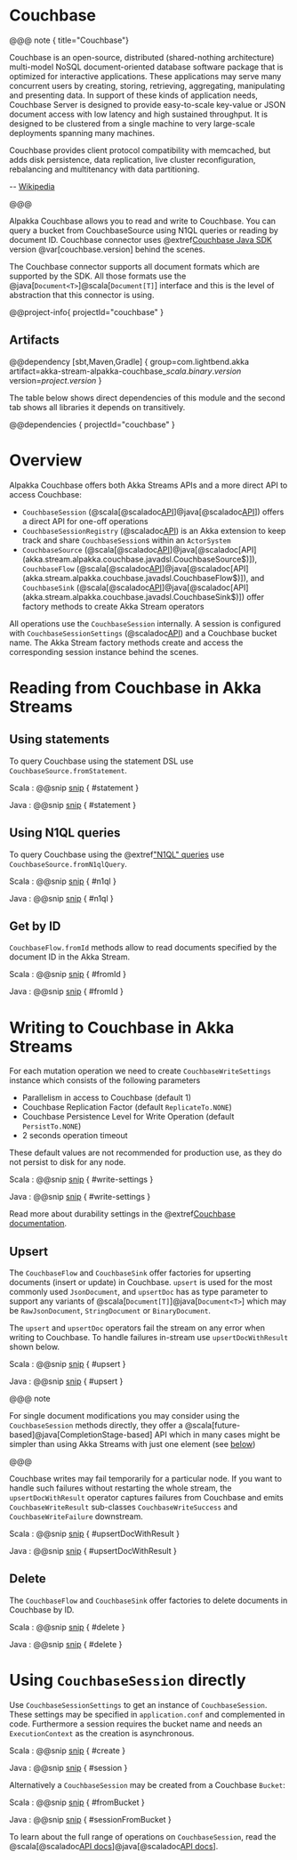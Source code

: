 # Couchbase

@@@ note { title="Couchbase"}

Couchbase is an open-source, distributed (shared-nothing architecture) multi-model NoSQL document-oriented database software package that is optimized for interactive applications. These applications may serve many concurrent users by creating, storing, retrieving, aggregating, manipulating and presenting data. In support of these kinds of application needs, Couchbase Server is designed to provide easy-to-scale key-value or JSON document access with low latency and high sustained throughput. It is designed to be clustered from a single machine to very large-scale deployments spanning many machines. 

Couchbase provides client protocol compatibility with memcached, but adds disk persistence, data replication, live cluster reconfiguration, rebalancing and multitenancy with data partitioning. 

-- [Wikipedia](https://en.wikipedia.org/wiki/Couchbase_Server)

@@@

Alpakka Couchbase allows you to read and write to Couchbase. You can query a bucket from CouchbaseSource using N1QL queries or reading by document ID. Couchbase connector uses @extref[Couchbase Java SDK](couchbase:start-using-sdk.html) version @var[couchbase.version] behind the scenes.

The Couchbase connector supports all document formats which are supported by the SDK. All those formats use the @java[`Document<T>`]@scala[`Document[T]`] interface and this is the level of abstraction that this connector is using.


@@project-info{ projectId="couchbase" }


## Artifacts

@@dependency [sbt,Maven,Gradle] {
  group=com.lightbend.akka
  artifact=akka-stream-alpakka-couchbase_$scala.binary.version$
  version=$project.version$
}

The table below shows direct dependencies of this module and the second tab shows all libraries it depends on transitively.

@@dependencies { projectId="couchbase" }

# Overview

Alpakka Couchbase offers both Akka Streams APIs and a more direct API to access Couchbase:

* `CouchbaseSession` (@scala[@scaladoc[API](akka.stream.alpakka.couchbase.scaladsl.CouchbaseSession)]@java[@scaladoc[API](akka.stream.alpakka.couchbase.javadsl.CouchbaseSession)]) offers a direct API for one-off operations
* `CouchbaseSessionRegistry` (@scaladoc[API](akka.stream.alpakka.couchbase.CouchbaseSessionRegistry$)) is an Akka extension to keep track and share `CouchbaseSession`s within an `ActorSystem`
* `CouchbaseSource` (@scala[@scaladoc[API](akka.stream.alpakka.couchbase.scaladsl.CouchbaseSource$)]@java[@scaladoc[API](akka.stream.alpakka.couchbase.javadsl.CouchbaseSource$)]), `CouchbaseFlow` (@scala[@scaladoc[API](akka.stream.alpakka.couchbase.scaladsl.CouchbaseFlow$)]@java[@scaladoc[API](akka.stream.alpakka.couchbase.javadsl.CouchbaseFlow$)]), and `CouchbaseSink` (@scala[@scaladoc[API](akka.stream.alpakka.couchbase.scaladsl.CouchbaseSink$)]@java[@scaladoc[API](akka.stream.alpakka.couchbase.javadsl.CouchbaseSink$)]) offer factory methods to create Akka Stream operators

All operations use the `CouchbaseSession` internally. A session is configured with `CouchbaseSessionSettings` (@scaladoc[API](akka.stream.alpakka.couchbase..CouchbaseSettings$)) and a Couchbase bucket name. The Akka Stream factory methods create and access the corresponding session instance behind the scenes.

# Reading from Couchbase in Akka Streams

## Using statements

To query Couchbase using the statement DSL use `CouchbaseSource.fromStatement`. 

Scala
: @@snip [snip](/couchbase/src/test/scala/docs/scaladsl/CouchbaseSourceSpec.scala) { #statement }

Java
: @@snip [snip](/couchbase/src/test/java/docs/javadsl/CouchbaseExamplesTest.java) { #statement }


## Using N1QL queries

To query Couchbase using the @extref["N1QL" queries](couchbase:n1ql-query.html) use `CouchbaseSource.fromN1qlQuery`. 

Scala
: @@snip [snip](/couchbase/src/test/scala/docs/scaladsl/CouchbaseSourceSpec.scala) { #n1ql }

Java
: @@snip [snip](/couchbase/src/test/java/docs/javadsl/CouchbaseExamplesTest.java) { #n1ql }


## Get by ID

`CouchbaseFlow.fromId` methods allow to read documents specified by the document ID in the Akka Stream.

Scala
: @@snip [snip](/couchbase/src/test/scala/docs/scaladsl/CouchbaseFlowSpec.scala) { #fromId }

Java
: @@snip [snip](/couchbase/src/test/java/docs/javadsl/CouchbaseExamplesTest.java) { #fromId }


# Writing to Couchbase in Akka Streams

For each mutation operation we need to create `CouchbaseWriteSettings` instance which consists of the following parameters

- Parallelism in access to Couchbase (default 1)
- Couchbase Replication Factor (default `ReplicateTo.NONE`) 
- Couchbase Persistence Level for Write Operation (default `PersistTo.NONE`)
- 2 seconds operation timeout 

These default values are not recommended for production use, as they do not persist to disk for any node. 

Scala
: @@snip [snip](/couchbase/src/test/scala/docs/scaladsl/CouchbaseFlowSpec.scala) { #write-settings }

Java
: @@snip [snip](/couchbase/src/test/java/docs/javadsl/CouchbaseExamplesTest.java) { #write-settings }


Read more about durability settings in the @extref[Couchbase documentation](couchbase:durability.html#configuring-durability). 

## Upsert

The `CouchbaseFlow` and `CouchbaseSink` offer factories for upserting documents (insert or update) in Couchbase. `upsert` is used for the most commonly used `JsonDocument`, and `upsertDoc` has as type parameter to support any variants of @scala[`Document[T]`]@java[`Document<T>`] which may be `RawJsonDocument`, `StringDocument` or `BinaryDocument`.

The `upsert` and `upsertDoc` operators fail the stream on any error when writing to Couchbase. To handle failures in-stream use `upsertDocWithResult` shown below. 

Scala
: @@snip [snip](/couchbase/src/test/scala/docs/scaladsl/CouchbaseFlowSpec.scala) { #upsert }

Java
: @@snip [snip](/couchbase/src/test/java/docs/javadsl/CouchbaseExamplesTest.java) { #upsert }


@@@ note

For single document modifications you may consider using the `CouchbaseSession` methods directly, they offer a @scala[future-based]@java[CompletionStage-based] API which in many cases might be simpler than using Akka Streams with just one element (see [below](#using-couchbasesession-directly))

@@@

Couchbase writes may fail temporarily for a particular node. If you want to handle such failures without restarting the whole stream, the `upsertDocWithResult` operator captures failures from Couchbase and emits `CouchbaseWriteResult` sub-classes `CouchbaseWriteSuccess` and `CouchbaseWriteFailure` downstream.

Scala
: @@snip [snip](/couchbase/src/test/scala/docs/scaladsl/CouchbaseFlowSpec.scala) { #upsertDocWithResult }

Java
: @@snip [snip](/couchbase/src/test/java/docs/javadsl/CouchbaseExamplesTest.java) { #upsertDocWithResult }


## Delete

The `CouchbaseFlow` and `CouchbaseSink` offer factories to delete documents in Couchbase by ID.

Scala
: @@snip [snip](/couchbase/src/test/scala/docs/scaladsl/CouchbaseFlowSpec.scala) { #delete }

Java
: @@snip [snip](/couchbase/src/test/java/docs/javadsl/CouchbaseExamplesTest.java) { #delete }


# Using `CouchbaseSession` directly

Use `CouchbaseSessionSettings` to get an instance of `CouchbaseSession`. These settings may be specified in `application.conf` and complemented in code. Furthermore a session requires the bucket name and needs an `ExecutionContext` as the creation is asynchronous.

Scala
: @@snip [snip](/couchbase/src/test/scala/docs/scaladsl/CouchbaseSessionExamplesSpec.scala) { #create }

Java
: @@snip [snip](/couchbase/src/test/java/docs/javadsl/CouchbaseExamplesTest.java) { #session }


Alternatively a `CouchbaseSession` may be created from a Couchbase `Bucket`:

Scala
: @@snip [snip](/couchbase/src/test/scala/docs/scaladsl/CouchbaseSessionExamplesSpec.scala) { #fromBucket }

Java
: @@snip [snip](/couchbase/src/test/java/docs/javadsl/CouchbaseExamplesTest.java) { #sessionFromBucket }

To learn about the full range of operations on `CouchbaseSession`, read the @scala[@scaladoc[API docs](akka.stream.alpakka.couchbase.scaladsl.CouchbaseSession)]@java[@scaladoc[API docs](akka.stream.alpakka.couchbase.javadsl.CouchbaseSession)].
